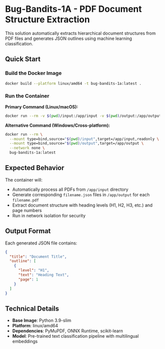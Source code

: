 # Bug-Bandits-1A - PDF Document Structure Extraction

This solution automatically extracts hierarchical document structures from PDF files and generates JSON outlines using machine learning classification.

## Quick Start

### Build the Docker Image
```bash
docker build --platform linux/amd64 -t bug-bandits-1a:latest .
```

### Run the Container

**Primary Command (Linux/macOS):**
```bash
docker run --rm -v $(pwd)/input:/app/input -v $(pwd)/output:/app/output --network none mysolutionname:somerandomidentifier
```

**Alternative Command (Windows/Cross-platform):**
```bash
docker run --rm \
  --mount type=bind,source="$(pwd)/input",target=/app/input,readonly \
  --mount type=bind,source="$(pwd)/output",target=/app/output \
  --network none \
  bug-bandits-1a:latest
```

## Expected Behavior

The container will:
- Automatically process all PDFs from `/app/input` directory
- Generate corresponding `filename.json` files in `/app/output` for each `filename.pdf`
- Extract document structure with heading levels (H1, H2, H3, etc.) and page numbers
- Run in network isolation for security

## Output Format

Each generated JSON file contains:
```json
{
  "title": "Document Title",
  "outline": [
    {
      "level": "H1",
      "text": "Heading Text",
      "page": 1
    }
  ]
}
```

## Technical Details

- **Base Image**: Python 3.9-slim
- **Platform**: linux/amd64
- **Dependencies**: PyMuPDF, ONNX Runtime, scikit-learn
- **Model**: Pre-trained text classification pipeline with multilingual embeddings